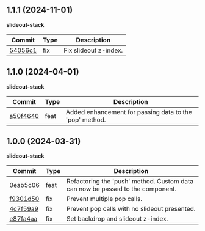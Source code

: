 ## 1.1.1 (2024-11-01)

**slideout-stack**

| Commit             | Type | Description           |
|--------------------|------|-----------------------|
| [54056c1][54056c1] | fix  | Fix slideout z-index. |

[54056c1]:https://github.com/molinet/angular-ui/commit/54056c16a359dc0f9f0ccf09c711782f6b5fdab3

## 1.1.0 (2024-04-01)

**slideout-stack**

| Commit               | Type | Description                                             |
|----------------------|------|---------------------------------------------------------|
| [a50f4640][a50f4640] | feat | Added enhancement for passing data to the 'pop' method. |

[a50f4640]:https://github.com/molinet/angular-ui/commit/a50f464028184b30f93fc8c20049207c0c02c9bb

## 1.0.0 (2024-03-31)

**slideout-stack**

| Commit               | Type | Description                                                                    |
|----------------------|------|--------------------------------------------------------------------------------|
| [0eab5c06][0eab5c06] | feat | Refactoring the 'push' method. Custom data can now be passed to the component. |
| [f9301d50][f9301d50] | fix  | Prevent multiple pop calls.                                                    |
| [4c7f59a9][4c7f59a9] | fix  | Prevent pop calls with no slideout presented.                                  |
| [e87fa4aa][e87fa4aa] | fix  | Set backdrop and slideout z-index.                                             |

[0eab5c06]:https://github.com/molinet/angular-ui/commit/0eab5c066a2239c3970c8b6b29aed375eec714f4

[f9301d50]:https://github.com/molinet/angular-ui/commit/f9301d501d54c3cddb9e2fa456afabfb46b8b0fa

[4c7f59a9]:https://github.com/molinet/angular-ui/commit/4c7f59a93659791e179737860b1e18b09996f51c

[e87fa4aa]:https://github.com/molinet/angular-ui/commit/e87fa4aa0e61a7424f9aa07df7faa6c0dc0dde8a
